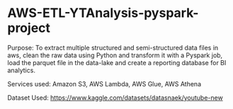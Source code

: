 # AWS-ETL-YTAnalysis-pyspark-project

Purpose: To extract multiple structured and semi-structured data files in aws, clean the raw data using Python and transform it with a Pyspark job, load the parquet file in the data-lake and create a reporting database for BI analytics.

Services used:
  Amazon S3,
  AWS Lambda,
  AWS Glue,
  AWS Athena


  Dataset Used:
  https://www.kaggle.com/datasets/datasnaek/youtube-new
